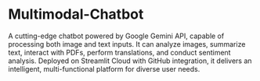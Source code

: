 # Multimodal-Chatbot
A cutting-edge chatbot powered by Google Gemini API, capable of processing both image and text inputs. It can analyze images, summarize text, interact with PDFs, perform translations, and conduct sentiment analysis. Deployed on Streamlit Cloud with GitHub integration, it delivers an intelligent, multi-functional platform for diverse user needs.
